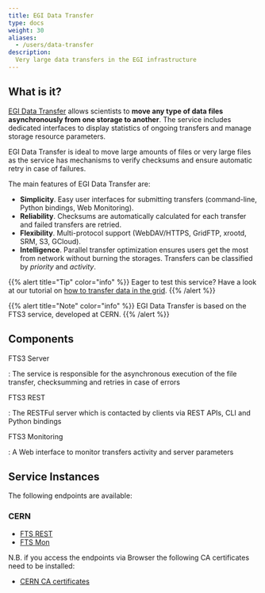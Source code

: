 ```yaml
---
title: EGI Data Transfer
type: docs
weight: 30
aliases:
  - /users/data-transfer
description:
  Very large data transfers in the EGI infrastructure
---
```


## What is it?

[EGI Data Transfer](https://www.egi.eu/service/data-transfer/)
allows scientists to **move any type of data files asynchronously from one
storage to another**. The service includes dedicated interfaces to display statistics
of ongoing transfers and manage storage resource parameters.

EGI Data Transfer is ideal to move large amounts of files or very large
files as the service has mechanisms to verify checksums and ensure automatic
retry in case of failures.

The main features of EGI Data Transfer are:

- **Simplicity**. Easy user interfaces for submitting transfers (command-line,
  Python bindings, Web Monitoring).
- **Reliability**. Checksums are automatically calculated for each transfer and
  failed transfers are retried.
- **Flexibility**. Multi-protocol support (WebDAV/HTTPS, GridFTP, xrootd, SRM, S3, GCloud).
- **Intelligence**. Parallel transfer optimization ensures users get the most from network
  without burning the storages. Transfers can be classified by _priority_ and _activity_.

{{% alert title="Tip" color="info" %}} Eager to test this service?
Have a look at our tutorial on
[how to transfer data in the grid](../../../tutorials/adhoc/data-transfer-grid-storage).
{{% /alert %}}

{{% alert title="Note" color="info" %}} EGI Data Transfer is based on the
FTS3 service, developed at CERN.
{{% /alert %}}

## Components

FTS3 Server

: The service is responsible for the asynchronous execution of the file transfer,
checksumming and retries in case of errors

FTS3 REST

: The RESTFul server which is contacted by clients via REST APIs, CLI and Python
bindings

FTS3 Monitoring

: A Web interface to monitor transfers activity and server parameters

## Service Instances

The following endpoints are available:

### CERN

- [FTS REST](https://fts-egi.cern.ch:8446/)
- [FTS Mon](https://fts-egi.cern.ch/fts3/ftsmon/)

N.B. if you access the endpoints via Browser the following CA certificates need
to be installed:

- [CERN CA certificates](https://cafiles.cern.ch/cafiles/certificates/)

